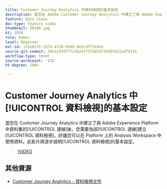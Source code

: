 ```yaml
---
title: Customer Journey Analytics 中資料檢視的基本設定
description: 當您在 Adobe Customer Journey Analytics 中建立了與 Adobe Experience Platform 中資料集的連線後，您需要為該連線建立資料檢視，好讓您可以在 Platform 上的 Analysis Workspace 中使用資料。此影片將逐步說明資料檢視的基本設定。
feature: Data Views
doc-type: feature video
thumbnail: 30186.jpg
kt: 3958
role: Admin
level: Beginner
exl-id: 132e8131-1574-4728-9108-8e5cdff3145e
source-git-commit: 2b5a19397f7c2b2e775fbd5d724205922ad76f15
workflow-type: tm+mt
source-wordcount: '131'
ht-degree: 100%

---
```


# Customer Journey Analytics 中[!UICONTROL 資料檢視]的基本設定

當您在 Customer Journey Analytics 中建立了與 Adobe Experience Platform 中資料集的[!UICONTROL 連線]後，您需要為該[!UICONTROL 連線]建立[!UICONTROL 資料檢視]，好讓您可以在 Platform 上的 Analysis Workspace 中使用資料。此影片將逐步說明[!UICONTROL 資料檢視]的基本設定。

>[!VIDEO](https://video.tv.adobe.com/v/30186/?quality=12&enable10seconds=on&speedcontrol=on)

## 其他資源

* [Customer Journey Analytics - 資料檢視文件](https://experienceleague.adobe.com/docs/analytics-platform/using/cja-dataviews/create-dataview.html?lang=zh-Hant)
